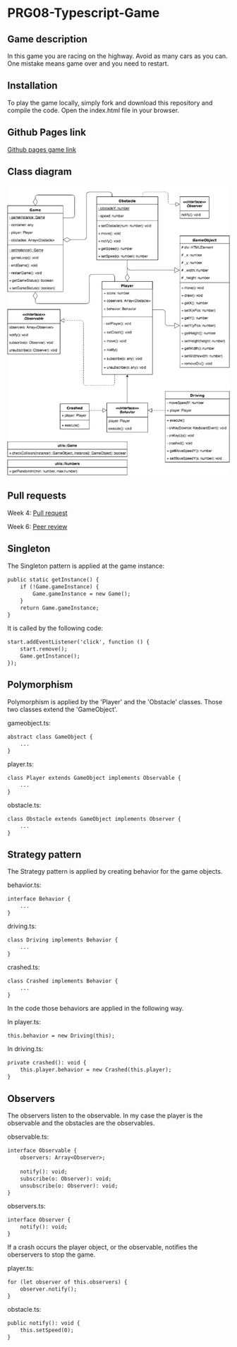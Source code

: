 # PRG08-Typescript-Game

## Game description
In this game you are racing on the highway. Avoid as many cars as you can. One mistake means game over and you need to restart.

## Installation
To play the game locally, simply fork and download this repository and compile the code.
Open the index.html file in your browser.

## Github Pages link
[Github pages game link](https://mkmolendijk.github.io/PRG08-Typescript-Game/)

## Class diagram
![image](Highway-Racer_uml.jpg)

## Pull requests
Week 4: [Pull request](https://github.com/ClikeX/typescript_game/pull/2)

Week 6: [Peer review](https://github.com/0909758/PRG08_Bobs_Nightmare/issues/6)
## Singleton
The Singleton pattern is applied at the game instance:

```
public static getInstance() {
    if (!Game.gameInstance) {
        Game.gameInstance = new Game();
    }
    return Game.gameInstance;
}
```
It is called by the following code:
```
start.addEventListener('click', function () {
    start.remove();
    Game.getInstance();
});
```

## Polymorphism
Polymorphism is applied by the 'Player' and the 'Obstacle' classes.
Those two classes extend the 'GameObject'.

gameobject.ts:
```
abstract class GameObject {
    ...
}
```

player.ts:
```
class Player extends GameObject implements Observable {
    ...
}
```

obstacle.ts:
```
class Obstacle extends GameObject implements Observer {
    ...
}
```

## Strategy pattern
The Strategy pattern is applied by creating behavior for the game objects.

behavior.ts:
```
interface Behavior {
    ...
}
```

driving.ts:
```
class Driving implements Behavior {
    ...
}
```

crashed.ts:
```
class Crashed implements Behavior {
    ...
}
```

In the code those behaviors are applied in the following way.

In player.ts:
```
this.behavior = new Driving(this);
```

In driving.ts:
```
private crashed(): void {
    this.player.behavior = new Crashed(this.player);
}
```

## Observers
The observers listen to the observable. In my case the player is the observable and the obstacles are the observables.

observable.ts:
```
interface Observable {
    observers: Array<Observer>;

    notify(): void;
    subscribe(o: Observer): void;
    unsubscribe(o: Observer): void;
}
```

observers.ts:
```
interface Observer {
    notify(): void;
}
```

If a crash occurs the player object, or the observable, notifies the oberservers to stop the game.

player.ts:
```
for (let observer of this.observers) {
    observer.notify();
}
```

obstacle.ts:
```
public notify(): void {
    this.setSpeed(0);
}
```